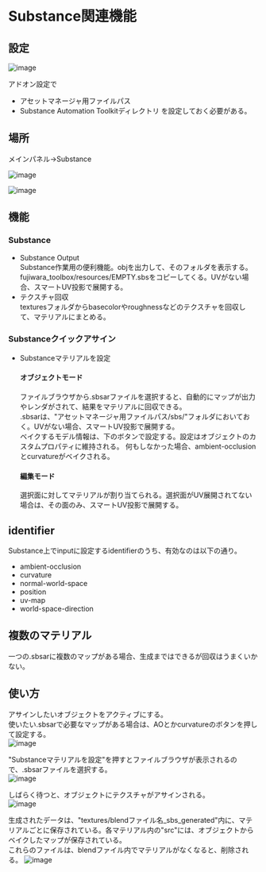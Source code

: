﻿# Substance関連機能

## 設定
![image](./img/20171204-162656_blender.png)

アドオン設定で
* アセットマネージャ用ファイルパス
* Substance Automation Toolkitディレクトリ
を設定しておく必要がある。

## 場所
メインパネル→Substance

![image](./img/20171204-161838_blender.png)

![image](./img/20171204-161838_blenderA.png)

## 機能
### Substance
* Substance Output  
    Substance作業用の便利機能。objを出力して、そのフォルダを表示する。fujiwara_toolbox/resources/EMPTY.sbsをコピーしてくる。UVがない場合、スマートUV投影で展開する。
* テクスチャ回収  
    texturesフォルダからbasecolorやroughnessなどのテクスチャを回収して、マテリアルにまとめる。

### Substanceクイックアサイン
* Substanceマテリアルを設定  
    #### オブジェクトモード
    ファイルブラウザから.sbsarファイルを選択すると、自動的にマップが出力やレンダがされて、結果をマテリアルに回収できる。  
    .sbsarは、"アセットマネージャ用ファイルパス/sbs/"フォルダにおいておく。UVがない場合、スマートUV投影で展開する。  
    ベイクするモデル情報は、下のボタンで設定する。設定はオブジェクトのカスタムプロパティに維持される。
    何もしなかった場合、ambient-occlusionとcurvatureがベイクされる。  
    #### 編集モード
    選択面に対してマテリアルが割り当てられる。選択面がUV展開されてない場合は、その面のみ、スマートUV投影で展開する。  

## identifier
Substance上でinputに設定するidentifierのうち、有効なのは以下の通り。

* ambient-occlusion
* curvature
* normal-world-space
* position
* uv-map
* world-space-direction

## 複数のマテリアル
一つの.sbsarに複数のマップがある場合、生成まではできるが回収はうまくいかない。

## 使い方
アサインしたいオブジェクトをアクティブにする。  
使いたい.sbsarで必要なマップがある場合は、AOとかcurvatureのボタンを押して設定する。  
![image](./img/20171204-164518_blender.png)

"Substanceマテリアルを設定"を押すとファイルブラウザが表示されるので、.sbsarファイルを選択する。  
![image](./img/20171204-164927_blender.png)

しばらく待つと、オブジェクトにテクスチャがアサインされる。  
![image](./img/20171204-170201_blender.png)

生成されたデータは、"textures/blendファイル名_sbs_generated"内に、マテリアルごとに保存されている。各マテリアル内の"src"には、オブジェクトからベイクしたマップが保存されている。  
これらのファイルは、blendファイル内でマテリアルがなくなると、削除される。
![image](./img/20171204-170405_explorer.png)


